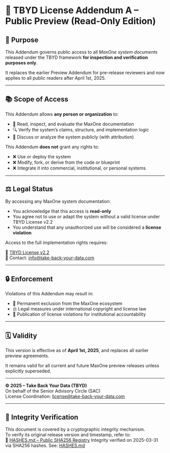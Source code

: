 # 📜 TBYD License Addendum A – Public Preview (Read-Only Edition)

## 🧭 Purpose
This Addendum governs public access to all *MaxOne system documents* released under the TBYD framework **for inspection and verification purposes only**.

It replaces the earlier Preview Addendum for pre-release reviewers and now applies to all public readers after April 1st, 2025.

---

## 📚 Scope of Access
This Addendum allows **any person or organization** to:

- 📖 Read, inspect, and evaluate the MaxOne documentation  
- 🔍 Verify the system’s claims, structure, and implementation logic  
- 🧠 Discuss or analyze the system publicly (with attribution)

This Addendum **does not** grant any rights to:

- ❌ Use or deploy the system  
- ❌ Modify, fork, or derive from the code or blueprint  
- ❌ Integrate it into commercial, institutional, or personal systems

---

## ⚖️ Legal Status
By accessing any MaxOne system documentation:

- You acknowledge that this access is **read-only**  
- You agree not to use or adapt the system without a valid license under TBYD License v2.2  
- You understand that any unauthorized use will be considered a **license violation**

Access to the full implementation rights requires:

📜 [TBYD License v2.2](https://github.com/TBYD-SAC/MaxOne-Wiki/blob/main/LICENSE.md)  
📩 Contact: info@take-back-your-data.com

---

## 🔒 Enforcement
Violations of this Addendum may result in:

- 🚫 Permanent exclusion from the MaxOne ecosystem  
- ⚖️ Legal measures under international copyright and license law  
- 🧾 Publication of license violations for institutional accountability

---

## 🗓 Validity
This version is effective as of **April 1st, 2025**, and replaces all earlier preview agreements.

It remains valid for all current and future MaxOne preview releases unless explicitly superseded.

---

**© 2025 – Take Back Your Data (TBYD)**  
On behalf of the Senior Advisory Circle (SAC)  
License Coordination: license@take-back-your-data.com

---

## 🧾 Integrity Verification
This document is covered by a cryptographic integrity mechanism.  
To verify its original release version and timestamp, refer to:  
📎 [HASHES.md – Public SHA256 Registry](https://github.com/TBYD-SAC/MaxOne-Wiki/blob/main/HASHES.md)
Integrity verified on 2025-03-31 via SHA256 hashes. See: [HASHES.md](./HASHES.md)

